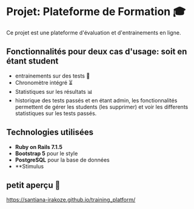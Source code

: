 # Projet: Plateforme de Formation 🎓

Ce projet est une plateforme d'évaluation et d'entrainements en ligne.

## Fonctionnalités pour deux cas d'usage: soit en étant student
- entrainements sur des tests 📝  
- Chronomètre intégré ⏳  
- Statistiques sur les résultats 📊
- historique des tests passés
et en étant admin, les fonctionnalités permettent de gérer les students (les supprimer) et voir les differents statistiques sur les tests passés.

## Technologies utilisées
- **Ruby on Rails 7.1.5**  
- **Bootstrap 5** pour le style  
- **PostgreSQL** pour la base de données
- **Stimulus

## petit aperçu 👀
https://santiana-irakoze.github.io/training_platform/

